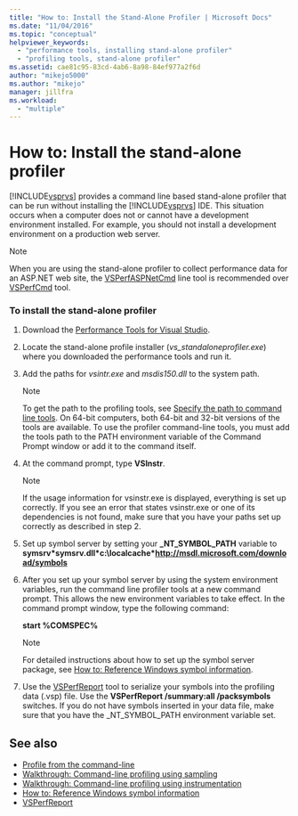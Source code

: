 ```yaml
---
title: "How to: Install the Stand-Alone Profiler | Microsoft Docs"
ms.date: "11/04/2016"
ms.topic: "conceptual"
helpviewer_keywords:
  - "performance tools, installing stand-alone profiler"
  - "profiling tools, stand-alone profiler"
ms.assetid: cae81c95-83cd-4ab6-8a98-84ef977a2f6d
author: "mikejo5000"
ms.author: "mikejo"
manager: jillfra
ms.workload:
  - "multiple"
---
```

# How to: Install the stand-alone profiler
[!INCLUDE[vsprvs](../code-quality/includes/vsprvs_md.md)] provides a command line based stand-alone profiler that can be run without installing the [!INCLUDE[vsprvs](../code-quality/includes/vsprvs_md.md)] IDE. This situation occurs when a computer does not or cannot have a development environment installed. For example, you should not install a development environment on a production web server.

> [!NOTE]
>  When you are using the stand-alone profiler to collect performance data for an ASP.NET web site, the [VSPerfASPNetCmd](../profiling/vsperfaspnetcmd.md) line tool is recommended over [VSPerfCmd](../profiling/vsperfcmd.md) tool.

### To install the stand-alone profiler

1. Download the [Performance Tools for Visual Studio](https://visualstudio.microsoft.com/downloads/?q=performance+tools#performance-tools-for-visual-studio).

1. Locate the stand-alone profile installer (*vs_standaloneprofiler.exe*) where you downloaded the performance tools and run it.

2. Add the paths for *vsintr.exe* and *msdis150.dll* to the system path.

   > [!NOTE]
   >  To get the path to the profiling tools, see [Specify the path to command line tools](../profiling/specifying-the-path-to-profiling-tools-command-line-tools.md). On 64-bit computers, both 64-bit and 32-bit versions of the tools are available. To use the profiler command-line tools, you must add the tools path to the PATH environment variable of the Command Prompt window or add it to the command itself.

3. At the command prompt, type **VSInstr**.

   > [!NOTE]
   >  If the usage information for vsinstr.exe is displayed, everything is set up correctly. If you see an error that states vsinstr.exe or one of its dependencies is not found, make sure that you have your paths set up correctly as described in step 2.

4. Set up symbol server by setting your **_NT_SYMBOL_PATH** variable to **symsrv\*symsrv.dll\*c:\localcache\*http://msdl.microsoft.com/download/symbols**

5. After you set up your symbol server by using the system environment variables, run the command line profiler tools at a new command prompt. This allows the new environment variables to take effect. In the command prompt window, type the following command:

    **start %COMSPEC%**

   > [!NOTE]
   >  For detailed instructions about how to set up the symbol server package, see [How to: Reference Windows symbol information](../profiling/how-to-reference-windows-symbol-information.md).

6. Use the [VSPerfReport](../profiling/vsperfreport.md) tool to serialize your symbols into the profiling data (.vsp) file. Use the **VSPerfReport /summary:all /packsymbols** switches. If you do not have symbols inserted in your data file, make sure that you have the _NT_SYMBOL_PATH environment variable set.

## See also
- [Profile from the command-line](../profiling/using-the-profiling-tools-from-the-command-line.md)
- [Walkthrough: Command-line profiling using sampling](../profiling/walkthrough-command-line-profiling-using-sampling.md)
- [Walkthrough: Command-line profiling using instrumentation](/visualstudio/profiling/command-line-profiling-of-stand-alone-applications)
- [How to: Reference Windows symbol information](../profiling/how-to-reference-windows-symbol-information.md)
- [VSPerfReport](../profiling/vsperfreport.md)